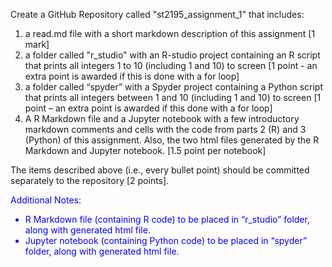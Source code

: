 Create a GitHub Repository called "st2195_assignment_1" that includes:

<ol>
 <li>a read.md file with a short markdown description of this assignment [1 mark]</li>
 <li>a folder called "r_studio" with an R-studio project containing an R script that prints all integers 1 to 10 (including 1 and 10) to screen [1 point - an extra point is awarded if this is done with a for loop]</li>
 <li>a folder called “spyder” with a Spyder project containing a Python script that prints all integers between 1 and 10 (including 1 and 10) to screen [1 point – an extra point is awarded if this done with a for loop]</li>
<li>A R Markdown file and a Jupyter notebook with a few introductory markdown comments and cells with the code from parts 2 (R) and 3 (Python) of this assignment. Also, the two html files generated by the R Markdown and Jupyter notebook. [1.5 point per notebook]</li>
</ol>

The items described above (i.e., every bullet point) should be committed separately to the repository [2 points].

<span style="color: blue;">
Additional Notes:
<ul>
<li>R Markdown file (containing R code) to be placed in “r_studio” folder, along with generated html file.</li>
<li>Jupyter notebook (containing Python code) to be placed in “spyder” folder, along with generated html file.</li>
</ul>
</span>